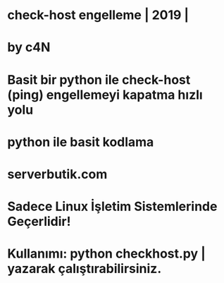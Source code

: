 # check-host engelleme | 2019 |
# by c4N
# Basit bir python ile check-host (ping) engellemeyi kapatma hızlı yolu
# python ile basit kodlama
# serverbutik.com

# Sadece Linux İşletim Sistemlerinde Geçerlidir! 
# Kullanımı: python checkhost.py | yazarak çalıştırabilirsiniz.
